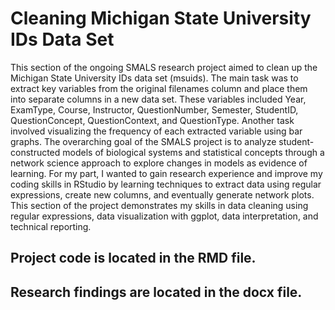 # Cleaning Michigan State University IDs Data Set
This section of the ongoing SMALS research project aimed to clean up the Michigan State University IDs data set (msuids). The main task was to extract key variables from the original filenames column and place them into separate columns in a new data set. These variables included Year, ExamType, Course, Instructor, QuestionNumber, Semester, StudentID, QuestionConcept, QuestionContext, and QuestionType. Another task involved visualizing the frequency of each extracted variable using bar graphs. The overarching goal of the SMALS project is to analyze student-constructed models of biological systems and statistical concepts through a network science approach to explore changes in models as evidence of learning. For my part, I wanted to gain research experience and improve my coding skills in RStudio by learning techniques to extract data using regular expressions, create new columns, and eventually generate network plots. This section of the project demonstrates my skills in data cleaning using regular expressions, data visualization with ggplot, data interpretation, and technical reporting. 

## Project code is located in the RMD file. 
## Research findings are located in the docx file.
